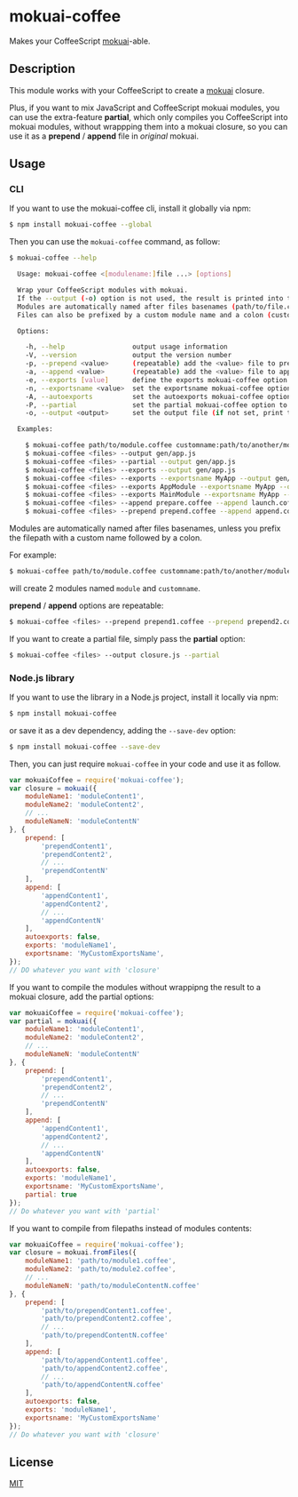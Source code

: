 # mokuai-coffee

Makes your CoffeeScript [mokuai](https://github.com/JimRobs/mokuai)-able.

## Description

This module works with your CoffeeScript to create a [mokuai](https://github.com/JimRobs/mokuai) closure.

Plus, if you want to mix JavaScript and CoffeeScript mokuai modules, you can use the extra-feature **partial**, which
only compiles you CoffeeScript into mokuai modules, without wrappping them into a mokuai closure, so you can use it
as a **prepend** / **append** file in *original* mokuai.

## Usage

### CLI

If you want to use the mokuai-coffee cli, install it globally via npm:

```bash
$ npm install mokuai-coffee --global
```

Then you can use the `mokuai-coffee` command, as follow:

```bash
$ mokuai-coffee --help

  Usage: mokuai-coffee <[modulename:]file ...> [options]

  Wrap your CoffeeScript modules with mokuai.
  If the --output (-o) option is not used, the result is printed into the console.
  Modules are automatically named after files basenames (path/to/file.coffee => file).
  Files can also be prefixed by a custom module name and a colon (custom:path/to/file.js => custom).

  Options:

    -h, --help                 output usage information
    -V, --version              output the version number
    -p, --prepend <value>      (repeatable) add the <value> file to prepended files (files that are prepended to modules)
    -a, --append <value>       (repeatable) add the <value> file to appended files (files that are appended to modules)
    -e, --exports [value]      define the exports mokuai-coffee option ([value] is optional and can be either false, true or any module name)
    -n, --exportsname <value>  set the exportsname mokuai-coffee option to <value>
    -A, --autoexports          set the autoexports mokuai-coffee option to true
    -P, --partial              set the partial mokuai-coffee option to true (do not wrap to mokuai closure, i.e. do it manually with original mokuai)
    -o, --output <output>      set the output file (if not set, print the result in the console)

  Examples:

    $ mokuai-coffee path/to/module.coffee customname:path/to/another/module.coffee
    $ mokuai-coffee <files> --output gen/app.js
    $ mokuai-coffee <files> --partial --output gen/app.js
    $ mokuai-coffee <files> --exports --output gen/app.js
    $ mokuai-coffee <files> --exports --exportsname MyApp --output gen/app.js
    $ mokuai-coffee <files> --exports AppModule --exportsname MyApp --output gen/app.js
    $ mokuai-coffee <files> --exports MainModule --exportsname MyApp --output gen/app.js
    $ mokuai-coffee <files> --append prepare.coffee --append launch.coffee --autoexports --output gen/app.js
    $ mokuai-coffee <files> --prepend prepend.coffee --append append.coffee --exports --output gen/app.js
```

Modules are automatically named after files basenames, unless you prefix the filepath with a custom name followed by a
colon.

For example:

```bash
$ mokuai-coffee path/to/module.coffee customname:path/to/another/module.coffee --output closure.js
```

will create 2 modules named `module` and `customname`.

**prepend** / **append** options are repeatable:

```bash
$ mokuai-coffee <files> --prepend prepend1.coffee --prepend prepend2.coffee --append append1.coffee --append append2.coffee
```

If you want to create a partial file, simply pass the **partial** option:

```bash
$ mokuai-coffee <files> --output closure.js --partial
```

### Node.js library

If you want to use the library in a Node.js project, install it locally via npm:

```bash
$ npm install mokuai-coffee
```

or save it as a dev dependency, adding the `--save-dev` option:

```bash
$ npm install mokuai-coffee --save-dev
```

Then, you can just require  `mokuai-coffee` in your code and use it as follow.

```js
var mokuaiCoffee = require('mokuai-coffee');
var closure = mokuai({
    moduleName1: 'moduleContent1',
    moduleName2: 'moduleContent2',
    // ...
    moduleNameN: 'moduleContentN'
}, {
    prepend: [
        'prependContent1',
        'prependContent2',
        // ...
        'prependContentN'
    ],
    append: [
        'appendContent1',
        'appendContent2',
        // ...
        'appendContentN'
    ],
    autoexports: false,
    exports: 'moduleName1',
    exportsname: 'MyCustomExportsName',
});
// DO whatever you want with 'closure'
```

If you want to compile the modules without wrappipng the result to a mokuai closure, add the partial options:

```js
var mokuaiCoffee = require('mokuai-coffee');
var partial = mokuai({
    moduleName1: 'moduleContent1',
    moduleName2: 'moduleContent2',
    // ...
    moduleNameN: 'moduleContentN'
}, {
    prepend: [
        'prependContent1',
        'prependContent2',
        // ...
        'prependContentN'
    ],
    append: [
        'appendContent1',
        'appendContent2',
        // ...
        'appendContentN'
    ],
    autoexports: false,
    exports: 'moduleName1',
    exportsname: 'MyCustomExportsName',
    partial: true
});
// Do whatever you want with 'partial'
```

If you want to compile from filepaths instead of modules contents:

```js
var mokuaiCoffee = require('mokuai-coffee');
var closure = mokuai.fromFiles({
    moduleName1: 'path/to/module1.coffee',
    moduleName2: 'path/to/module2.coffee',
    // ...
    moduleNameN: 'path/to/moduleContentN.coffee'
}, {
    prepend: [
        'path/to/prependContent1.coffee',
        'path/to/prependContent2.coffee',
        // ...
        'path/to/prependContentN.coffee'
    ],
    append: [
        'path/to/appendContent1.coffee',
        'path/to/appendContent2.coffee',
        // ...
        'path/to/appendContentN.coffee'
    ],
    autoexports: false,
    exports: 'moduleName1',
    exportsname: 'MyCustomExportsName'
});
// Do whatever you want with 'closure'
```

## License

[MIT](LICENSE-MIT)